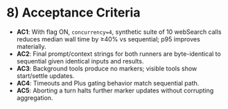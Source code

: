 # 8) Acceptance Criteria

- **AC1**: With flag ON, `concurrency=4`, synthetic suite of 10 webSearch calls reduces median wall time by ≥40% vs sequential; p95 improves materially.
- **AC2**: Final prompt/context strings for both runners are byte-identical to sequential given identical inputs and results.
- **AC3**: Background tools produce no markers; visible tools show start/settle updates.
- **AC4**: Timeouts and Plus gating behavior match sequential path.
- **AC5**: Aborting a turn halts further marker updates without corrupting aggregation.
